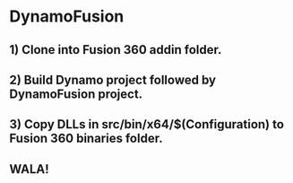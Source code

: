 # DynamoFusion

## 1) Clone into Fusion 360 addin folder.
## 2) Build Dynamo project followed by DynamoFusion project.
## 3) Copy DLLs in src/bin/x64/$(Configuration) to Fusion 360 binaries folder.
## WALA!

